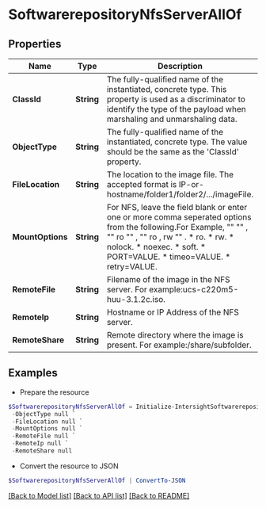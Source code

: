 # SoftwarerepositoryNfsServerAllOf
## Properties

Name | Type | Description | Notes
------------ | ------------- | ------------- | -------------
**ClassId** | **String** | The fully-qualified name of the instantiated, concrete type. This property is used as a discriminator to identify the type of the payload when marshaling and unmarshaling data. | [default to "softwarerepository.NfsServer"]
**ObjectType** | **String** | The fully-qualified name of the instantiated, concrete type. The value should be the same as the &#39;ClassId&#39; property. | [default to "softwarerepository.NfsServer"]
**FileLocation** | **String** | The location to the image file. The accepted format is IP-or-hostname/folder1/folder2/.../imageFile. | [optional] 
**MountOptions** | **String** | For NFS, leave the field blank or enter one or more comma seperated options from the following.For Example, &quot;&quot; &quot;&quot; , &quot;&quot; ro &quot;&quot; , &quot;&quot; ro , rw &quot;&quot; . * ro. * rw. * nolock. * noexec. * soft. * PORT&#x3D;VALUE. * timeo&#x3D;VALUE. * retry&#x3D;VALUE. | [optional] [readonly] 
**RemoteFile** | **String** | Filename of the image in the NFS server. For example:ucs-c220m5-huu-3.1.2c.iso. | [optional] [readonly] 
**RemoteIp** | **String** | Hostname or IP Address of the NFS server. | [optional] [readonly] 
**RemoteShare** | **String** | Remote directory where the image is present. For example:/share/subfolder. | [optional] [readonly] 

## Examples

- Prepare the resource
```powershell
$SoftwarerepositoryNfsServerAllOf = Initialize-IntersightSoftwarerepositoryNfsServerAllOf  -ClassId null `
 -ObjectType null `
 -FileLocation null `
 -MountOptions null `
 -RemoteFile null `
 -RemoteIp null `
 -RemoteShare null
```

- Convert the resource to JSON
```powershell
$SoftwarerepositoryNfsServerAllOf | ConvertTo-JSON
```

[[Back to Model list]](../README.md#documentation-for-models) [[Back to API list]](../README.md#documentation-for-api-endpoints) [[Back to README]](../README.md)

